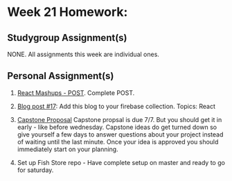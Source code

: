 # Week 21 Homework:


## Studygroup Assignment(s)
NONE.  All assignments this week are individual ones.


## Personal Assignment(s)
1. [React Mashups - POST](https://github.com/nss-nightclass-projects/react-mashups).  Complete POST.

2. [Blog post #17](https://github.com/nss-nightclass-projects/homework/blob/master/blog.md):  Add this blog to your firebase collection.  Topics: React

3. [Capstone Proposal](https://github.com/nss-nightclass-projects/capstone-central/blob/master/02_initial-proposal.md) Capstone propsal is due 7/7.  But you should get it in early - like before wednesday.  Capstone ideas do get turned down so give yourself a few days to answer questions about your project instead of waiting until the last minute.  Once your idea is approved you should immediately start on your planning.

4. Set up Fish Store repo - Have complete setup on master and ready to go for saturday.
